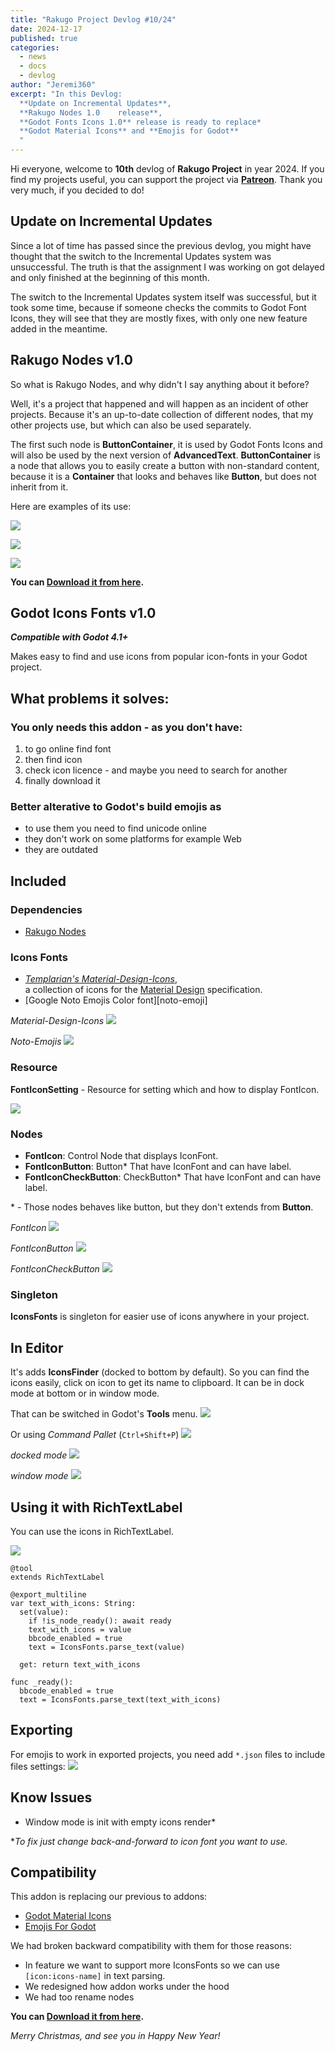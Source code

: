 ```yaml
---
title: "Rakugo Project Devlog #10/24"
date: 2024-12-17
published: true
categories:
  - news
  - docs
  - devlog
author: "Jeremi360"
excerpt: "In this Devlog:
  **Update on Incremental Updates**,
  **Rakugo Nodes 1.0	release**,
  **Godot Fonts Icons 1.0** release is ready to replace*
  **Godot Material Icons** and **Emojis for Godot**
  "
---
```


Hi everyone, welcome to **10th** devlog of **Rakugo Project** in year 2024.
If you find my projects useful, you can support the project via **[Patreon]**.
Thank you very much, if you decided to do!

## Update on Incremental Updates

Since a lot of time has passed since the previous devlog,
you might have thought that the switch to the Incremental Updates system was unsuccessful.
The truth is that the assignment I was working on got delayed and only finished at the beginning of this month.

The switch to the Incremental Updates system itself was successful,
but it took some time, because if someone checks the commits to Godot Font Icons,
they will see that they are mostly fixes, with only one new feature added in the meantime.

## Rakugo Nodes v1.0

So what is Rakugo Nodes, and why didn't I say anything about it before?

Well, it's a project that happened and will happen as an incident of other projects.
Because it's an up-to-date collection of different nodes,
that my other projects use, but which can also be used separately.

The first such node is **ButtonContainer**, 
it is used by Godot Fonts Icons and will also be used by the next version of **AdvancedText**.
**ButtonContainer** is a node that allows you to easily create a button with non-standard content,
because it is a **Container** that looks and behaves like **Button**, but does not inherit from it.

Here are examples of its use:

![](/images/devlog/ButtonContanier-ex01.gif)

![](/images/devlog/ButtonContanier-ex02.gif)

![](/images/devlog/ButtonContanier-ex03.gif)

**You can [Download it from here](https://github.com/rakugoteam/Rakugo-Nodes/releases).**


## Godot Icons Fonts v1.0

***Compatible with Godot 4.1+***

Makes easy to find and use icons from popular icon-fonts in your Godot project.

## What problems it solves:

### You only needs this addon - as you don't have:
1. to go online find font
1. then find icon
1. check icon licence - and maybe you need to search for another
1. finally download it

### Better alterative to Godot's build emojis as
- to use them you need to find unicode online
- they don't work on some platforms for example Web
- they are outdated

## Included

### Dependencies
- [Rakugo Nodes](https://github.com/Jeremi360/Rakugo-Nodes)

### Icons Fonts
- [*Templarian's Material-Design-Icons*](https://github.com/templarian/MaterialDesign), </br>
  a collection of icons for the [Material Design](https://material.io/) specification.
- [Google Noto Emojis Color font][noto-emoji]

*Material-Design-Icons*
![](https://github.com/rakugoteam/Godot-Icons-Fonts/raw/godot-4/.assets/mi-docked.png)

*Noto-Emojis*
![](https://github.com/rakugoteam/Godot-Icons-Fonts/raw/godot-4/.assets/emojis-docked.png)

### Resource
**FontIconSetting** - Resource for setting which and how to display FontIcon.

![](https://github.com/rakugoteam/Godot-Icons-Fonts/raw/godot-4/.assets/font-icon-settings.png)

### Nodes
- **FontIcon**: Control Node that displays IconFont.
- **FontIconButton**: Button* That have IconFont and can have label.
- **FontIconCheckButton**: CheckButton* That have IconFont and can have label.

\* - Those nodes behaves like button,
but they don't extends from **Button**.

*FontIcon*
![](https://github.com/rakugoteam/Godot-Icons-Fonts/raw/godot-4/.assets/mi-font-icon.png)

*FontIconButton*
![](https://github.com/rakugoteam/Godot-Icons-Fonts/raw/godot-4/.assets/emoji-button.png)

*FontIconCheckButton*
![](https://github.com/rakugoteam/Godot-Icons-Fonts/raw/godot-4/.assets/mi-check-button.png)

### Singleton
**IconsFonts** is singleton for easier use of icons anywhere in your project.

## In Editor
It's adds **IconsFinder** (docked to bottom by default).
So you can find the icons easily, click on icon to get its name to clipboard.
It can be in dock mode at bottom or in window mode.

That can be switched in Godot's **Tools** menu.
![](https://github.com/rakugoteam/Godot-Icons-Fonts/raw/godot-4/.assets/menu-tools.png)

Or using *Command Pallet* (`Ctrl+Shift+P`)
![](https://github.com/rakugoteam/Godot-Icons-Fonts/raw/godot-4/.assets/command-pallet.png)

*docked mode*
![](https://github.com/rakugoteam/Godot-Icons-Fonts/raw/godot-4/.assets/mi-docked.png)

*window mode*
![](https://github.com/rakugoteam/Godot-Icons-Fonts/raw/godot-4/.assets/emojis-window.png)

## Using it with RichTextLabel
You can use the icons in RichTextLabel.

![](https://github.com/rakugoteam/Godot-Icons-Fonts/raw/godot-4/.assets/rich-text-icons.png)

```gdscript
@tool
extends RichTextLabel

@export_multiline
var text_with_icons: String:
  set(value):
    if !is_node_ready(): await ready
    text_with_icons = value
    bbcode_enabled = true
    text = IconsFonts.parse_text(value)

  get: return text_with_icons

func _ready():
  bbcode_enabled = true
  text = IconsFonts.parse_text(text_with_icons)
```

## Exporting
For emojis to work in exported projects,
you need add `*.json` files to include files settings:
![](https://github.com/rakugoteam/Godot-Icons-Fonts/raw/godot-4/.assets/export.png)

## Know Issues
- Window mode is init with empty icons render*

\**To fix just change back-and-forward to icon font you want to use.*

## Compatibility
This addon is replacing our previous to addons:
- [Godot Material Icons](https://github.com/rakugoteam/Godot-Material-Icons)
- [Emojis For Godot](https://github.com/rakugoteam/Emojis-For-Godot)

We had broken backward compatibility with them for those reasons:
- In feature we want to support more IconsFonts so we can use `[icon:icons-name]` in text parsing.
- We redesigned how addon works under the hood
- We had too rename nodes

**You can [Download it from here](https://github.com/rakugoteam/Godot-Icons-Fonts/releases/).**

_Merry Christmas, and see you in Happy New Year!_

[Patreon]: https://www.patreon.com/rakguoteam